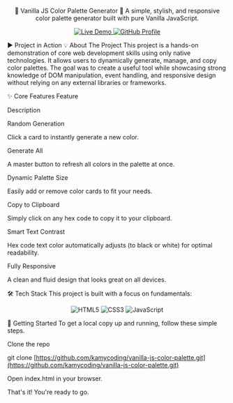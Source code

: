 <div align="center">

🎨 Vanilla JS Color Palette Generator 🎨
A simple, stylish, and responsive color palette generator built with pure Vanilla JavaScript.
<br>

<p align="center">
<a href="https://kamycoding.github.io/vanilla-js-color-palette/">
<img src="https://www.google.com/search?q=https://img.shields.io/badge/🚀_View_Live_Demo-brightgreen?style=for-the-badge&logo=rocket" alt="Live Demo">
</a>
<a href="https://github.com/kamycoding">
<img src="https://www.google.com/search?q=https://img.shields.io/badge/GitHub-kamycoding-blue%3Fstyle%3Dfor-the-badge%26logo%3Dgithub" alt="GitHub Profile">
</a>
</p>

</div>

▶️ Project in Action
💡 About The Project
This project is a hands-on demonstration of core web development skills using only native technologies. It allows users to dynamically generate, manage, and copy color palettes. The goal was to create a useful tool while showcasing strong knowledge of DOM manipulation, event handling, and responsive design without relying on any external libraries or frameworks.

✨ Core Features
Feature

Description

Random Generation

Click a card to instantly generate a new color.

Generate All

A master button to refresh all colors in the palette at once.

Dynamic Palette Size

Easily add or remove color cards to fit your needs.

Copy to Clipboard

Simply click on any hex code to copy it to your clipboard.

Smart Text Contrast

Hex code text color automatically adjusts (to black or white) for optimal readability.

Fully Responsive

A clean and fluid design that looks great on all devices.

🛠️ Tech Stack
This project is built with a focus on fundamentals:

<p align="center">
<img src="https://www.google.com/search?q=https://img.shields.io/badge/HTML5-E34F26%3Fstyle%3Dfor-the-badge%26logo%3Dhtml5%26logoColor%3Dwhite" alt="HTML5">
<img src="https://www.google.com/search?q=https://img.shields.io/badge/CSS3-1572B6%3Fstyle%3Dfor-the-badge%26logo%3Dcss3%26logoColor%3Dwhite" alt="CSS3">
<img src="https://www.google.com/search?q=https://img.shields.io/badge/JavaScript-F7DF1E%3Fstyle%3Dfor-the-badge%26logo%3Djavascript%26logoColor%3Dblack" alt="JavaScript">
</p>

🚀 Getting Started
To get a local copy up and running, follow these simple steps.

Clone the repo

git clone [https://github.com/kamycoding/vanilla-js-color-palette.git](https://github.com/kamycoding/vanilla-js-color-palette.git)

Open index.html in your browser.

That's it! You're ready to go.

